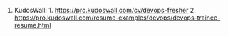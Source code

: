1. KudosWall: 1. https://pro.kudoswall.com/cv/devops-fresher
              2. https://pro.kudoswall.com/resume-examples/devops/devops-trainee-resume.html
